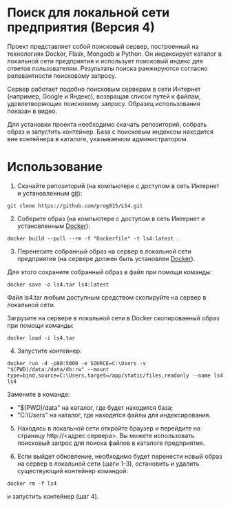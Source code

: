 # Поиск для локальной сети предприятия (Версия 4)

Проект представляет собой поисковый сервер, построенный на технологиях Docker, Flask, Mongodb и Python. Он индексирует каталог в локальной сети предприятия и использует поисковый индекс для ответов пользователям. Результаты поиска ранжируются согласно релевантности поисковому запросу.

Сервер работает подобно поисковым серверам в сети Интернет (например, Google и Яндекс), возвращая список путей к файлам, удовлетворяющих поисковому запросу. Образец использования показан в видео.

Для установки проекта необходимо скачать репозиторий, собрать образ и запустить контейнер. База с поисковым индексом находится вне контейнера в каталоге, указываемом администратором.

# Использование

1. Скачайте репозиторий (на компьютере с доступом в сеть Интернет и установленным [git](https://git-scm.com/book/ru/v2/Введение-Установка-Git)):
```
git clone https://github.com/prog815/LS4.git
```

2. Соберите образ (на компьютере с доступом в сеть Интернет и установленным [Docker](https://docs.docker.com/get-docker/)):

```
docker build --pull --rm -f "Dockerfile" -t ls4:latest .
```

3. Перенесите собранный образ на сервер в локальной сети предприятия (на сервере должен быть установлен [Docker](https://docs.docker.com/get-docker/)).

Для этого сохраните собранный образ в файл при помощи команды:
```
docker save -o ls4.tar ls4:latest
```
Файл ls4.tar любым доступным средством скопируйте на сервер в локальной сети.

Загрузите на сервере в локальной сети в Docker скопированный образ при помощи команды:
```
docker load -i ls4.tar
``` 

4. Запустите контейнер:

```
docker run -d -p80:5000 -e SOURCE=C:\Users -v "$(PWD)/data:/data/db:rw" --mount type=bind,source=C:\Users,target=/app/static/files,readonly --name ls4 ls4
```
Замените в команде: 
- "$(PWD)/data" на каталог, где будет находится база;
- "C:\Users" на каталог, где находятся файлы для индексирования.

5. Находясь в локальной сети откройте браузер и перейдите на страницу http://<адрес сервера>. Вы можете использовать поисковый запрос для поиска файлов в каталоге предприятия.

6. Если выйдет обновление, необходимо будет перенести новый образ на сервер в локальной сети (шаги 1-3), остановить и удалить существующий контейнер командой:
```
docker rm -f ls4
```
и запустить контейнер (шаг 4).